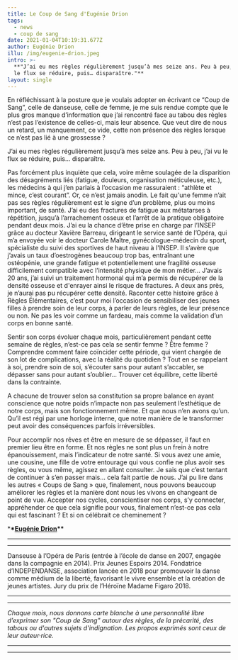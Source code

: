 ```yaml
---
title: Le Coup de Sang d'Eugénie Drion
tags:
  - news
  - coup de sang
date: 2021-01-04T10:19:31.677Z
author: Eugénie Drion
illu: /img/eugenie-drion.jpeg
intro: >-
  **"J’ai eu mes règles régulièrement jusqu’à mes seize ans. Peu à peu, j’ai vu
  le flux se réduire, puis… disparaître."**
layout: single
---
```

En réfléchissant à la posture que je voulais adopter en écrivant ce “Coup de Sang”, celle de danseuse, celle de femme, je me suis rendue compte que le plus gros manque d’information que j’ai rencontré face au tabou des règles n’est pas l’existence de celles-ci, mais leur absence. Que veut dire de nous un retard, un manquement, ce vide, cette non présence des règles lorsque ce n’est pas lié à une grossesse ?

J’ai eu mes règles régulièrement jusqu’à mes seize ans. Peu à peu, j’ai vu le flux se réduire, puis… disparaître.

Pas forcément plus inquiète que cela, voire même soulagée de la disparition des désagréments liés (fatigue, douleurs, organisation méticuleuse, etc.), les médecins à qui j’en parlais à l’occasion me rassuraient : “athlète et mince, c’est courant”. Or, ce n’est jamais anodin. Le fait qu'une femme n’ait pas ses règles régulièrement est le signe d’un problème, plus ou moins important, de santé. J’ai eu des fractures de fatigue aux métatarses à répétition, jusqu’à l’arrachement osseux et l’arrêt de la pratique obligatoire pendant deux mois. J’ai eu la chance d’être prise en charge par l’INSEP grâce au docteur Xavière Barreau, dirigeant le service santé de l’Opéra, qui m’a envoyée voir le docteur Carole Maître, gynécologue-médecin du sport, spécialiste du suivi des sportives de haut niveau à l'INSEP. Il s’avère que j’avais un taux d’oestrogènes beaucoup trop bas, entraînant une ostéopénie, une grande fatigue et potentiellement une fragilité osseuse difficilement compatible avec l’intensité physique de mon métier… J’avais 20 ans, j’ai suivi un traitement hormonal qui m’a permis de récupérer de la densité osseuse et d'enrayer ainsi le risque de fractures. A deux ans près, je n’aurai pas pu récupérer cette densité. Raconter cette histoire grâce à Règles Élémentaires, c’est pour moi l’occasion de sensibiliser des jeunes filles à prendre soin de leur corps, à parler de leurs règles, de leur présence ou non. Ne pas les voir comme un fardeau, mais comme la validation d’un corps en bonne santé.

Sentir son corps évoluer chaque mois, particulièrement pendant cette semaine de règles, n’est-ce pas cela se sentir femme ? Être femme ? Comprendre comment faire coïncider cette période, qui vient chargée de son lot de complications, avec la réalité du quotidien ? Tout en se rappelant à soi, prendre soin de soi, s’écouter sans pour autant s’accabler, se dépasser sans pour autant s’oublier… Trouver cet équilibre, cette liberté dans la contrainte.

A chacune de trouver selon sa constitution sa propre balance en ayant conscience que notre poids n’impacte non pas seulement l’esthétique de notre corps, mais son fonctionnement même. Et que nous n’en avons qu’un. Qu’il est régi par une horloge interne, que notre manière de le transformer peut avoir des conséquences parfois irréversibles.

Pour accomplir nos rêves et être en mesure de se dépasser, il faut en premier lieu être en forme. Et nos règles ne sont plus un frein à notre épanouissement, mais l’indicateur de notre santé. Si vous avez une amie, une cousine, une fille de votre entourage qui vous confie ne plus avoir ses règles, ou vous même, agissez en allant consulter. Je sais que c’est tentant de continuer à s’en passer mais… cela fait partie de nous. J’ai pu lire dans les autres « Coups de Sang » que, finalement, nous pouvons beaucoup améliorer les règles et la manière dont nous les vivons en changeant de point de vue. Accepter nos cycles, conscientiser nos corps, s’y connecter, appréhender ce que cela signifie pour vous, finalement n’est-ce pas cela qui est fascinant ? Et si on célébrait ce cheminement ?

\***\*[**Eugénie Drion**](https://www.operadeparis.fr/artistes/eugenie-drion)\*\***

- - -

- - -

Danseuse à l’Opéra de Paris (entrée à l’école de danse en 2007, engagée dans la compagnie en 2014). Prix Jeunes Espoirs 2014. Fondatrice d’INDEPENDANSE, association lancée en 2018 pour promouvoir la danse comme médium de la liberté, favorisant le vivre ensemble et la création de jeunes artistes. Jury du prix de l’Héroïne Madame Figaro 2018. 

- - -

- - -

_Chaque mois, nous donnons carte blanche à une personnalité libre d’exprimer son "Coup de Sang" autour des règles, de la précarité, des tabous ou d'autres sujets d'indignation. Les propos exprimés sont ceux de leur auteur·rice._

- - -

- - -
